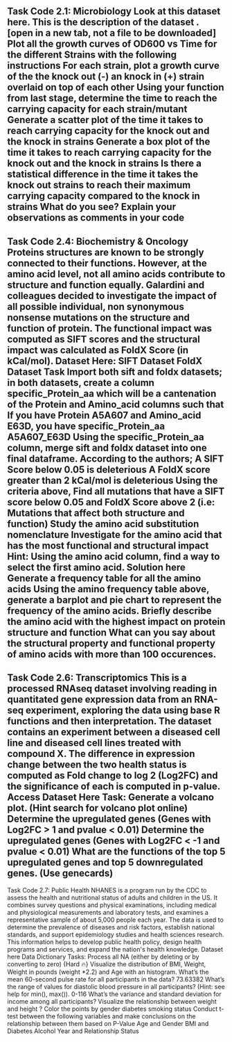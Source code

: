 Task Code 2.1: Microbiology
Look at this dataset here.
This is the description of the dataset . [open in a new tab, not a file to be downloaded]
Plot all the growth curves of OD600 vs Time for the different Strains with the following instructions
For each strain, plot a growth curve of the the knock out (-) an knock in (+) strain overlaid on top of each other
Using your function from last stage, determine the time to reach the carrying capacity for each strain/mutant
Generate a scatter plot of the time it takes to reach carrying capacity for the knock out and the knock in strains
Generate a box plot of the time it takes to reach carrying capacity for the knock out and the knock in strains
Is there a statistical difference in the time it takes the knock out strains to reach their maximum carrying capacity compared to the knock in strains
What do you see? Explain your observations as comments in your code
---
Task Code 2.4: Biochemistry & Oncology
Proteins structures are known to be strongly connected to their functions. However, at the amino acid level, not all amino acids contribute to structure and function equally. Galardini and colleagues decided to investigate the impact of all possible individual, non synonymous nonsense mutations on the structure and function of protein.
The functional impact was computed as SIFT scores and the structural impact was calculated as FoldX Score (in kCal/mol).
Dataset Here:
SIFT Dataset
FoldX Dataset
Task
Import both sift and foldx datasets; in both datasets, create a column specific_Protein_aa which will be a cantenation of the Protein and Amino_acid columns such that If you have Protein A5A607 and Amino_acid E63D, you have specific_Protein_aa A5A607_E63D
Using the specific_Protein_aa column, merge sift and foldx dataset into one final dataframe.
According to the authors;
A SIFT Score below 0.05 is deleterious
A FoldX score greater than 2 kCal/mol is deleterious
Using the criteria above, Find all mutations that have a SIFT score below 0.05 and FoldX Score above 2 (i.e: Mutations that affect both structure and function)
Study the amino acid substitution nomenclature
Investigate for the amino acid that has the most functional and structural impact
Hint: Using the amino acid column, find a way to select the first amino acid. Solution here
Generate a frequency table for all the amino acids
Using the amino frequency table above, generate a barplot and pie chart to represent the frequency of the amino acids.
Briefly describe the amino acid with the highest impact on protein structure and function
What can you say about the structural property and functional property of amino acids with more than 100 occurences.
---
Task Code 2.6: Transcriptomics
This is a processed RNAseq dataset involving reading in quantitated gene expression data from an RNA-seq experiment, exploring the data using base R functions and then interpretation. The dataset contains an experiment between a diseased cell line and diseased cell lines treated with compound X. The difference in expression change between the two health status is computed as Fold change to log 2 (Log2FC) and the significance of each is computed in p-value.
Access Dataset Here
Task:
Generate a volcano plot. (Hint search for volcano plot online)
Determine the upregulated genes (Genes with Log2FC > 1 and pvalue < 0.01)
Determine the upregulated genes (Genes with Log2FC < -1 and pvalue < 0.01)
What are the functions of the top 5 upregulated genes and top 5 downregulated genes. (Use genecards)
---
Task Code 2.7: Public Health
NHANES is a program run by the CDC to assess the health and nutritional status of adults and children in the US. It combines survey questions and physical examinations, including medical and physiological measurements and laboratory tests, and examines a representative sample of about 5,000 people each year. The data is used to determine the prevalence of diseases and risk factors, establish national standards, and support epidemiology studies and health sciences research. This information helps to develop public health policy, design health programs and services, and expand the nation's health knowledge.
Dataset here
Data Dictionary
Tasks:
Process all NA (either by deleting or by converting to zero) {Hard :fire:}
Visualize the distribution of BMI, Weight, Weight in pounds (weight *2.2) and Age with an histogram.
What’s the mean 60-second pulse rate for all participants in the data?
73.63382
What’s the range of values for diastolic blood pressure in all participants? (Hint: see help for min(), max()).
0-116
What’s the variance and standard deviation for income among all participants?
Visualize the relationship between weight and height ?
Color the points by
gender
diabetes
smoking status
Conduct t-test between the following variables and make conclusions on the relationship between them based on P-Value
Age and Gender
BMI and Diabetes
Alcohol Year and Relationship Status
